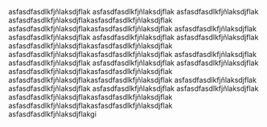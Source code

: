 asfasdfasdlkfjñlaksdjflak
asfasdfasdlkfjñlaksdjflak
asfasdfasdlkfjñlaksdjflak
asfasdfasdlkfjñlaksdjflakasfasdfasdlkfjñlaksdjflak
asfasdfasdlkfjñlaksdjflakasfasdfasdlkfjñlaksdjflak
asfasdfasdlkfjñlaksdjflak
asfasdfasdlkfjñlaksdjflak
asfasdfasdlkfjñlaksdjflak
asfasdfasdlkfjñlaksdjflak
asfasdfasdlkfjñlaksdjflakasfasdfasdlkfjñlaksdjflak
asfasdfasdlkfjñlaksdjflakasfasdfasdlkfjñlaksdjflak
asfasdfasdlkfjñlaksdjflak
asfasdfasdlkfjñlaksdjflak
asfasdfasdlkfjñlaksdjflak
asfasdfasdlkfjñlaksdjflak
asfasdfasdlkfjñlaksdjflakasfasdfasdlkfjñlaksdjflak
asfasdfasdlkfjñlaksdjflakasfasdfasdlkfjñlaksdjflak
asfasdfasdlkfjñlaksdjflak
asfasdfasdlkfjñlaksdjflak
asfasdfasdlkfjñlaksdjflak
asfasdfasdlkfjñlaksdjflak
asfasdfasdlkfjñlaksdjflakasfasdfasdlkfjñlaksdjflak
asfasdfasdlkfjñlaksdjflakasfasdfasdlkfjñlaksdjflak
asfasdfasdlkfjñlaksdjflakgi